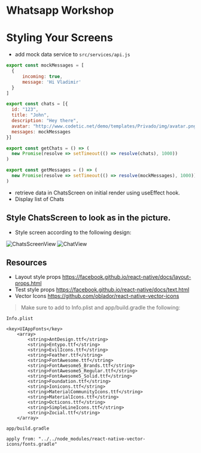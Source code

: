 # Whatsapp Workshop

# Styling Your Screens

- add mock data service to `src/services/api.js`

```javascript
export const mockMessages = [
  {
      incoming: true,
      message: 'Hi Vladimir'
  }
]

export const chats = [{
  id: "123",
  title: "John",
  description: "Hey there",
  avatar: "http://www.codetic.net/demo/templates/Privado/img/avatar.png",
  messages: mockMessages
}]

export const getChats = () => (
  new Promise(resolve => setTimeout(() => resolve(chats), 1000))
)

export const getMessages = () => (
  new Promise(resolve => setTimeout(() => resolve(mockMessages), 1000))
)
```

- retrieve data in ChatsScreen on initial render using useEffect hook.
- Display list of Chats

## Style ChatsScreen to look as in the picture.

- Style screen according to the following design:

![ChatsScreenView](https://s3-us-west-2.amazonaws.com/vladjs-presentations/ChatsScreen.png)
![ChatView](https://s3-us-west-2.amazonaws.com/vladjs-presentations/ChatView.png)


## Resources

- Layout style props https://facebook.github.io/react-native/docs/layout-props.html
- Test style props https://facebook.github.io/react-native/docs/text.html
- Vector Icons https://github.com/oblador/react-native-vector-icons

> Make sure to add to Info.plist and app/build.gradle the following:

`Info.plist`
```
<key>UIAppFonts</key>
	<array>
		<string>AntDesign.ttf</string>
		<string>Entypo.ttf</string>
		<string>EvilIcons.ttf</string>
		<string>Feather.ttf</string>
		<string>FontAwesome.ttf</string>
		<string>FontAwesome5_Brands.ttf</string>
		<string>FontAwesome5_Regular.ttf</string>
		<string>FontAwesome5_Solid.ttf</string>
		<string>Foundation.ttf</string>
		<string>Ionicons.ttf</string>
		<string>MaterialCommunityIcons.ttf</string>
		<string>MaterialIcons.ttf</string>
		<string>Octicons.ttf</string>
		<string>SimpleLineIcons.ttf</string>
		<string>Zocial.ttf</string>
	</array>
```

`app/build.gradle`

```
apply from: "../../node_modules/react-native-vector-icons/fonts.gradle"
```
